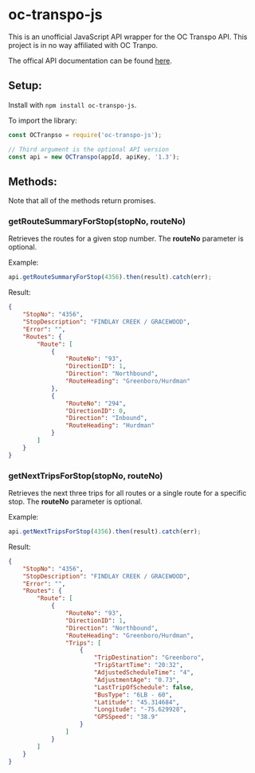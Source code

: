 # oc-transpo-js

This is an unofficial JavaScript API wrapper for the OC Transpo API. This 
project is in no way affiliated with OC Tranpo.

The offical API documentation can be found 
[here](http://www.octranspo.com/en/plan-your-trip/travel-tools/developers/dev-doc).

## Setup:

Install with `npm install oc-transpo-js`.

To import the library:
```js
const OCTranpso = require('oc-transpo-js');

// Third argument is the optional API version
const api = new OCTranspo(appId, apiKey, '1.3');
```

## Methods:

Note that all of the methods return promises.

### getRouteSummaryForStop(stopNo, routeNo)
Retrieves the routes for a given stop number. The **routeNo** parameter is 
optional.

Example:
```js
api.getRouteSummaryForStop(4356).then(result).catch(err);
```

Result:
```json
{
    "StopNo": "4356",
    "StopDescription": "FINDLAY CREEK / GRACEWOOD",
    "Error": "",
    "Routes": {
        "Route": [
            {
                "RouteNo": "93",
                "DirectionID": 1,
                "Direction": "Northbound",
                "RouteHeading": "Greenboro/Hurdman"
            },
            {
                "RouteNo": "294",
                "DirectionID": 0,
                "Direction": "Inbound",
                "RouteHeading": "Hurdman"
            }
        ]
    }
}
```

### getNextTripsForStop(stopNo, routeNo)
Retrieves the next three trips for all routes or a single route for a specific 
stop. The **routeNo** parameter is optional.

Example:
```js
api.getNextTripsForStop(4356).then(result).catch(err);
```

Result:
```json
{
    "StopNo": "4356",
    "StopDescription": "FINDLAY CREEK / GRACEWOOD",
    "Error": "",
    "Routes": {
        "Route": [
            {
                "RouteNo": "93",
                "DirectionID": 1,
                "Direction": "Northbound",
                "RouteHeading": "Greenboro/Hurdman",
                "Trips": [
                    {
                        "TripDestination": "Greenboro",
                        "TripStartTime": "20:32",
                        "AdjustedScheduleTime": "4",
                        "AdjustmentAge": "0.73",
                        "LastTripOfSchedule": false,
                        "BusType": "6LB - 60",
                        "Latitude": "45.314684",
                        "Longitude": "-75.629928",
                        "GPSSpeed": "38.9"
                    }
                ]
            }
        ]
    }
}
```